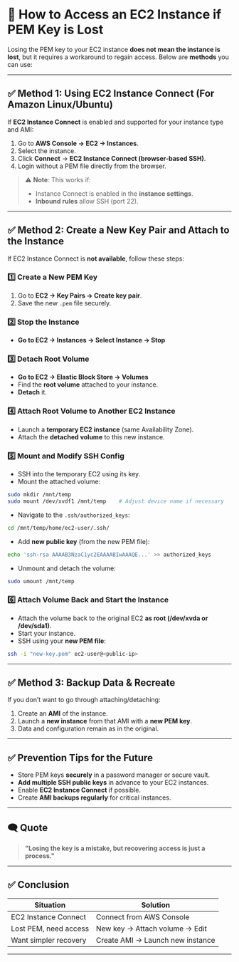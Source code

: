 # 🔐 How to Access an EC2 Instance if PEM Key is Lost

Losing the PEM key to your EC2 instance **does not mean the instance is lost**, but it requires a workaround to regain access. Below are **methods** you can use:

---

## ✅ Method 1: Using EC2 Instance Connect (For Amazon Linux/Ubuntu)

If **EC2 Instance Connect** is enabled and supported for your instance type and AMI:

1. Go to **AWS Console → EC2 → Instances**.
2. Select the instance.
3. Click **Connect** → **EC2 Instance Connect (browser-based SSH)**.
4. Login without a PEM file directly from the browser.

> ⚠️ **Note**: This works if:
>
> * Instance Connect is enabled in the **instance settings**.
> * **Inbound rules** allow SSH (port 22).

---

## ✅ Method 2: Create a New Key Pair and Attach to the Instance

If EC2 Instance Connect is **not available**, follow these steps:

### 1️⃣ Create a New PEM Key

1. Go to **EC2 → Key Pairs → Create key pair**.
2. Save the new `.pem` file securely.

### 2️⃣ Stop the Instance

* **Go to EC2 → Instances → Select Instance → Stop**

### 3️⃣ Detach Root Volume

* **Go to EC2 → Elastic Block Store → Volumes**
* Find the **root volume** attached to your instance.
* **Detach** it.

### 4️⃣ Attach Root Volume to Another EC2 Instance

* Launch a **temporary EC2 instance** (same Availability Zone).
* Attach the **detached volume** to this new instance.

### 5️⃣ Mount and Modify SSH Config

* SSH into the temporary EC2 using its key.
* Mount the attached volume:

```bash
sudo mkdir /mnt/temp
sudo mount /dev/xvdf1 /mnt/temp    # Adjust device name if necessary
```

* Navigate to the `.ssh/authorized_keys`:

```bash
cd /mnt/temp/home/ec2-user/.ssh/
```

* Add **new public key** (from the new PEM file):

```bash
echo 'ssh-rsa AAAAB3NzaC1yc2EAAAABIwAAAQE...' >> authorized_keys
```

* Unmount and detach the volume:

```bash
sudo umount /mnt/temp
```

### 6️⃣ Attach Volume Back and Start the Instance

* Attach the volume back to the original EC2 **as root (/dev/xvda or /dev/sda1)**.
* Start your instance.
* SSH using your **new PEM file**:

```bash
ssh -i "new-key.pem" ec2-user@<public-ip>
```

---

## ✅ Method 3: Backup Data & Recreate

If you don’t want to go through attaching/detaching:

1. Create an **AMI** of the instance.
2. Launch a **new instance** from that AMI with a **new PEM key**.
3. Data and configuration remain as in the original.

---

## ✅ Prevention Tips for the Future

* Store PEM keys **securely** in a password manager or secure vault.
* **Add multiple SSH public keys** in advance to your EC2 instances.
* Enable **EC2 Instance Connect** if possible.
* Create **AMI backups regularly** for critical instances.

---

## 🗨️ Quote

> **"Losing the key is a mistake, but recovering access is just a process."**

---

## ✅ Conclusion

| Situation             | Solution                         |
| --------------------- | -------------------------------- |
| EC2 Instance Connect  | Connect from AWS Console         |
| Lost PEM, need access | New key → Attach volume → Edit   |
| Want simpler recovery | Create AMI → Launch new instance |

---
